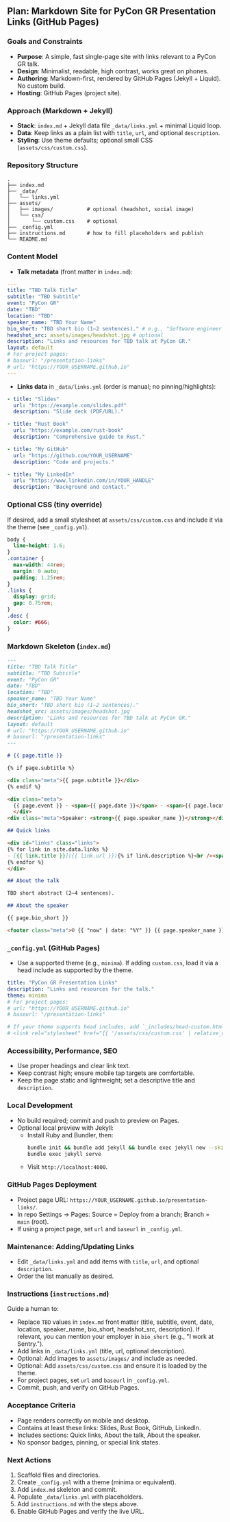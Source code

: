 ## Plan: Markdown Site for PyCon GR Presentation Links (GitHub Pages)

### Goals and Constraints

- **Purpose**: A simple, fast single-page site with links relevant to a PyCon GR talk.
- **Design**: Minimalist, readable, high contrast, works great on phones.
- **Authoring**: Markdown-first, rendered by GitHub Pages (Jekyll + Liquid). No custom build.
- **Hosting**: GitHub Pages (project site).

### Approach (Markdown + Jekyll)

- **Stack**: `index.md` + Jekyll data file `_data/links.yml` + minimal Liquid loop.
- **Data**: Keep links as a plain list with `title`, `url`, and optional `description`.
- **Styling**: Use theme defaults; optional small CSS (`assets/css/custom.css`).

### Repository Structure

```
.
├── index.md
├── _data/
│   └── links.yml
├── assets/
│   ├── images/           # optional (headshot, social image)
│   └── css/
│       └── custom.css    # optional
├── _config.yml
├── instructions.md       # how to fill placeholders and publish
└── README.md
```

### Content Model

- **Talk metadata** (front matter in `index.md`):

```yaml
---
title: "TBD Talk Title"
subtitle: "TBD Subtitle"
event: "PyCon GR"
date: "TBD"
location: "TBD"
speaker_name: "TBD Your Name"
bio_short: "TBD short bio (1–2 sentences)." # e.g., "Software engineer at Sentry."
headshot_src: assets/images/headshot.jpg # optional
description: "Links and resources for TBD talk at PyCon GR."
layout: default
# For project pages:
# baseurl: "/presentation-links"
# url: "https://YOUR_USERNAME.github.io"
---
```

- **Links data** in `_data/links.yml` (order is manual; no pinning/highlights):

```yaml
- title: "Slides"
  url: "https://example.com/slides.pdf"
  description: "Slide deck (PDF/URL)."

- title: "Rust Book"
  url: "https://example.com/rust-book"
  description: "Comprehensive guide to Rust."

- title: "My GitHub"
  url: "https://github.com/YOUR_USERNAME"
  description: "Code and projects."

- title: "My LinkedIn"
  url: "https://www.linkedin.com/in/YOUR_HANDLE"
  description: "Background and contact."
```

### Optional CSS (tiny override)

If desired, add a small stylesheet at `assets/css/custom.css` and include it via the theme (see `_config.yml`).

```css
body {
  line-height: 1.6;
}
.container {
  max-width: 44rem;
  margin: 0 auto;
  padding: 1.25rem;
}
.links {
  display: grid;
  gap: 0.75rem;
}
.desc {
  color: #666;
}
```

### Markdown Skeleton (`index.md`)

```markdown
---
title: "TBD Talk Title"
subtitle: "TBD Subtitle"
event: "PyCon GR"
date: "TBD"
location: "TBD"
speaker_name: "TBD Your Name"
bio_short: "TBD short bio (1–2 sentences)."
headshot_src: assets/images/headshot.jpg
description: "Links and resources for TBD talk at PyCon GR."
layout: default
# url: "https://YOUR_USERNAME.github.io"
# baseurl: "/presentation-links"
---

# {{ page.title }}

{% if page.subtitle %}

<div class="meta">{{ page.subtitle }}</div>
{% endif %}

<div class="meta">
  {{ page.event }} · <span>{{ page.date }}</span> · <span>{{ page.location }}</span>
  </div>
<div class="meta">Speaker: <strong>{{ page.speaker_name }}</strong></div>

## Quick links

<div id="links" class="links">
{% for link in site.data.links %}
- [{{ link.title }}]({{ link.url }}){% if link.description %}<br /><span class="desc">{{ link.description }}</span>{% endif %}
{% endfor %}
</div>

## About the talk

TBD short abstract (2–4 sentences).

## About the speaker

{{ page.bio_short }}

<footer class="meta">© {{ "now" | date: "%Y" }} {{ page.speaker_name }}</footer>
```

### `_config.yml` (GitHub Pages)

- Use a supported theme (e.g., `minima`). If adding `custom.css`, load it via a head include as supported by the theme.

```yaml
title: "PyCon GR Presentation Links"
description: "Links and resources for the talk."
theme: minima
# For project pages:
# url: "https://YOUR_USERNAME.github.io"
# baseurl: "/presentation-links"

# If your theme supports head includes, add `_includes/head-custom.html` with:
# <link rel="stylesheet" href="{{ '/assets/css/custom.css' | relative_url }}">
```

### Accessibility, Performance, SEO

- Use proper headings and clear link text.
- Keep contrast high; ensure mobile tap targets are comfortable.
- Keep the page static and lightweight; set a descriptive title and `description`.

### Local Development

- No build required; commit and push to preview on Pages.
- Optional local preview with Jekyll:
  - Install Ruby and Bundler, then:
    ```bash
    bundle init && bundle add jekyll && bundle exec jekyll new --skip-bundle .
    bundle exec jekyll serve
    ```
  - Visit `http://localhost:4000`.

### GitHub Pages Deployment

- Project page URL: `https://YOUR_USERNAME.github.io/presentation-links/`.
- In repo Settings → Pages: Source = Deploy from a branch; Branch = `main` (root).
- If using a project page, set `url` and `baseurl` in `_config.yml`.

### Maintenance: Adding/Updating Links

- Edit `_data/links.yml` and add items with `title`, `url`, and optional `description`.
- Order the list manually as desired.

### Instructions (`instructions.md`)

Guide a human to:

- Replace `TBD` values in `index.md` front matter (title, subtitle, event, date, location, speaker_name, bio_short, headshot_src, description). If relevant, you can mention your employer in `bio_short` (e.g., "I work at Sentry.").
- Add links in `_data/links.yml` (title, url, optional description).
- Optional: Add images to `assets/images/` and include as needed.
- Optional: Add `assets/css/custom.css` and ensure it is loaded by the theme.
- For project pages, set `url` and `baseurl` in `_config.yml`.
- Commit, push, and verify on GitHub Pages.

### Acceptance Criteria

- Page renders correctly on mobile and desktop.
- Contains at least these links: Slides, Rust Book, GitHub, LinkedIn.
- Includes sections: Quick links, About the talk, About the speaker.
- No sponsor badges, pinning, or special link states.

### Next Actions

1. Scaffold files and directories.
2. Create `_config.yml` with a theme (minima or equivalent).
3. Add `index.md` skeleton and commit.
4. Populate `_data/links.yml` with placeholders.
5. Add `instructions.md` with the steps above.
6. Enable GitHub Pages and verify the live URL.
